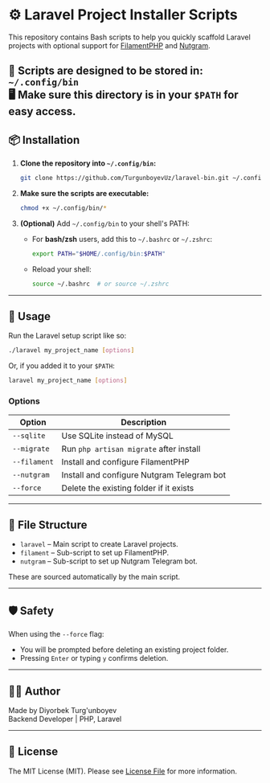 # ⚙️ Laravel Project Installer Scripts

This repository contains Bash scripts to help you quickly scaffold Laravel projects with optional support for [FilamentPHP](https://filamentphp.com/) and [Nutgram](https://github.com/nutgram/nutgram-laravel).  

📁 Scripts are designed to be stored in: `~/.config/bin`  
🖥️ Make sure this directory is in your `$PATH` for easy access.
---

## 📦 Installation

1. **Clone the repository into `~/.config/bin`:**

   ```bash
   git clone https://github.com/TurgunboyevUz/laravel-bin.git ~/.config/bin
   ```

2. **Make sure the scripts are executable:**

   ```bash
   chmod +x ~/.config/bin/*
   ```

3. **(Optional)** Add `~/.config/bin` to your shell's PATH:

   - For **bash/zsh** users, add this to `~/.bashrc` or `~/.zshrc`:

     ```bash
     export PATH="$HOME/.config/bin:$PATH"
     ```

   - Reload your shell:

     ```bash
     source ~/.bashrc  # or source ~/.zshrc
     ```

---

## 🚀 Usage

Run the Laravel setup script like so:

```bash
./laravel my_project_name [options]
```

Or, if you added it to your `$PATH`:

```bash
laravel my_project_name [options]
```

### Options

| Option        | Description                                    |
|---------------|------------------------------------------------|
| `--sqlite`    | Use SQLite instead of MySQL                    |
| `--migrate`   | Run `php artisan migrate` after install        |
| `--filament`  | Install and configure FilamentPHP              |
| `--nutgram`   | Install and configure Nutgram Telegram bot     |
| `--force`     | Delete the existing folder if it exists        |

---

## 🧰 File Structure

- `laravel` – Main script to create Laravel projects.
- `filament` – Sub-script to set up FilamentPHP.
- `nutgram` – Sub-script to set up Nutgram Telegram bot.

These are sourced automatically by the main script.

---

## 🛡️ Safety

When using the `--force` flag:
- You will be prompted before deleting an existing project folder.
- Pressing `Enter` or typing `y` confirms deletion.

---

## 🧑‍💻 Author

Made by Diyorbek Turg'unboyev \
Backend Developer | PHP, Laravel

---

## 🪪 License

The MIT License (MIT). Please see [License File](LICENSE.md) for more information.